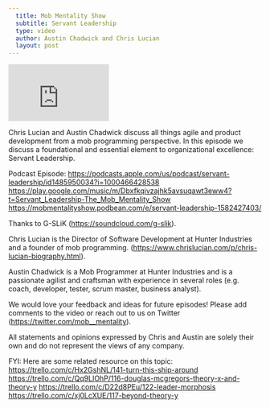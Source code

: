 ```yaml
---
  title: Mob Mentality Show
  subtitle: Servant Leadership
  type: video
  author: Austin Chadwick and Chris Lucian
  layout: post
---
```


<iframe width="200" height="113" src="https://www.youtube.com/embed/W7jaT_tNr7I?feature=oembed" frameborder="0" allow="accelerometer; autoplay; clipboard-write; encrypted-media; gyroscope; picture-in-picture; web-share" allowfullscreen title="Servant Leadership"></iframe>

Chris Lucian and Austin Chadwick discuss all things agile and product development from a mob programming perspective. In this episode we discuss a foundational and essential element to organizational excellence: Servant Leadership.

Podcast Episode:
https://podcasts.apple.com/us/podcast/servant-leadership/id1485950034?i=1000466428538
https://play.google.com/music/m/Dbxfkqivzajhk5avsuqawt3eww4?t=Servant_Leadership-The_Mob_Mentality_Show
https://mobmentalityshow.podbean.com/e/servant-leadership-1582427403/

Thanks to G-SLiK (https://soundcloud.com/g-slik).

Chris Lucian is the Director of Software Development at Hunter Industries and a founder of mob programming. (https://www.chrislucian.com/p/chris-lucian-biography.html).

Austin Chadwick is a Mob Programmer at Hunter Industries and is a passionate agilist and craftsman with experience in several roles (e.g. coach, developer, tester, scrum master, business analyst).

We would love your feedback and ideas for future episodes! Please add comments to the video or reach out to us on Twitter (https://twitter.com/mob__mentality).

All statements and opinions expressed by Chris and Austin are solely their own and do not represent the views of any company.

FYI: Here are some related resource on this topic: 
https://trello.com/c/Hx2GshNL/141-turn-this-ship-around
https://trello.com/c/Qq9LIOhP/116-douglas-mcgregors-theory-x-and-theory-y
https://trello.com/c/D22d8PEu/122-leader-morphosis
https://trello.com/c/xj0LcXUE/117-beyond-theory-y

